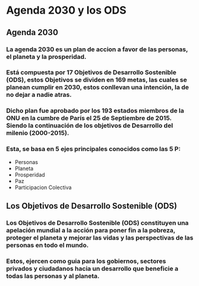 # Agenda 2030 y los ODS
## Agenda 2030
### La agenda 2030 es un plan de accion a favor de las personas, el planeta y la prosperidad. 
### Está compuesta por 17 Objetivos de Desarrollo Sostenible (ODS), estos Objetivos se dividen en 169 metas, las cuales se planean cumplir en 2030, estos conllevan una intención, la de no dejar a nadie atras.
###  Dicho plan fue aprobado por los 193 estados miembros de la ONU en la cumbre de París el 25 de Septiembre de 2015. Siendo la continuación de los objetivos de Desarrollo del milenio (2000-2015).
### Esta, se basa en 5 ejes principales conocidos como las 5 P:
  - Personas
  - Planeta
  - Prosperidad
  - Paz
  - Participacion Colectiva

## Los Objetivos de Desarrollo Sostenible (ODS)
###  Los Objetivos de Desarrollo Sostenible (ODS) constituyen una apelación mundial a la acción para poner fin a la pobreza, proteger el planeta y mejorar las vidas y las perspectivas de las personas en todo el mundo.
### Estos, ejercen como guia para los gobiernos, sectores privados y ciudadanos hacia un desarrollo que beneficie a todas las personas y al planeta.
